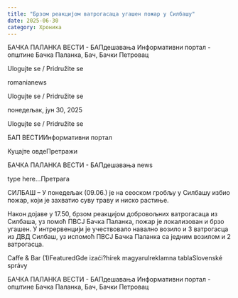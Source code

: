```yaml
---
title: "Брзом реакцијом ватрогасаца угашен пожар у Силбашу"
date: 2025-06-30
category: Хроника
---
```


БАЧКА ПАЛАНКА ВЕСТИ - БАПдешавања Информативни портал - општине Бачка Паланка, Бач, Бачки Петровац

Ulogujte se / Pridružite se

romanianews

Ulogujte se / Pridružite se

понедељак, јун 30, 2025

Ulogujte se / Pridružite se

БАП ВЕСТИИнформативни портал

Куцајте овдеПретражи

БАЧКА ПАЛАНКА ВЕСТИ - БАПдешавања news

type here...Претрага

СИЛБАШ – У понедељак (09.06.) је на сеоском гробљу у Силбашу избио пожар, који је захватио суву траву и ниско растиње.

Након дојаве у 17.50, брзом реакцијом добровољних ватрогасаца из Силбаша, уз помоћ ПВСЈ Бачка Паланка, пожар је локализован и брзо угашен.
У интрервенцији је учествовало навално возило и 3 ватрогасца из ДВД Силбаш, уз испомоћ ПВСЈ Бачка Паланка са једним возилом и 2 ватрогасца.

Caffe & Bar (1)FeaturedGde izaći?hírek magyarulreklamna tablaSlovenské správy

БАЧКА ПАЛАНКА ВЕСТИ - БАПдешавања Информативни портал - општине Бачка Паланка, Бач, Бачки Петровац
